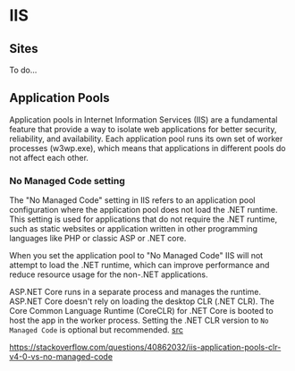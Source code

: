 # IIS

## Sites
To do...

## Application Pools

Application pools in Internet Information Services (IIS) are a fundamental feature that provide a way to isolate web applications for better security, reliability, and availability. Each application pool runs its own set of worker processes (w3wp.exe), which means that applications in different pools do not affect each other.

### No Managed Code setting

The "No Managed Code" setting in IIS refers to an application pool configuration where the application pool does not load the .NET runtime. This setting is used for applications that do not require the .NET runtime, such as static websites or application written in other programming languages like PHP or classic ASP or .NET core.

When you set the application pool to "No Managed Code" IIS will not attempt to load the .NET runtime, which can improve performance and reduce resource usage for the non-.NET applications.

ASP.NET Core runs in a separate process and manages the runtime. ASP.NET Core doesn't rely on loading the desktop CLR (.NET CLR). The Core Common Language Runtime (CoreCLR) for .NET Core is booted to host the app in the worker process. Setting the .NET CLR version to `No Managed Code` is optional but recommended. [src](https://learn.microsoft.com/en-us/aspnet/core/host-and-deploy/iis/?view=aspnetcore-3.1)

https://stackoverflow.com/questions/40862032/iis-application-pools-clr-v4-0-vs-no-managed-code
